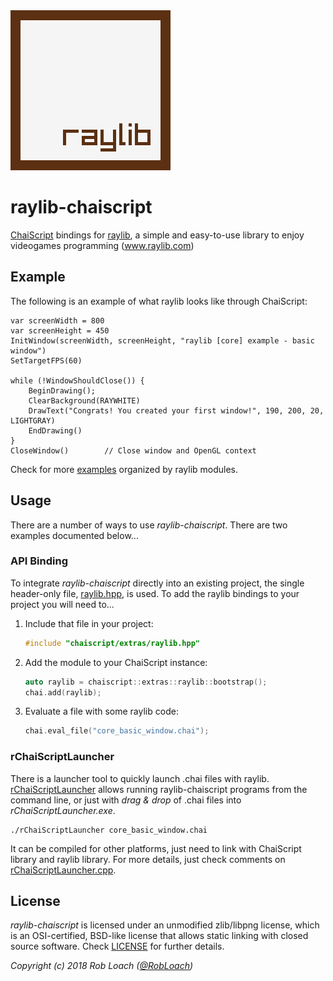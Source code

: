 <img src="logo/raylib_256x256.png" width=256>

# raylib-chaiscript

[ChaiScript](https://chaiscript.com) bindings for [raylib](https://www.raylib.com/), a simple and easy-to-use library to enjoy videogames programming (www.raylib.com)

## Example

The following is an example of what raylib looks like through ChaiScript:

``` chaiscript
var screenWidth = 800
var screenHeight = 450
InitWindow(screenWidth, screenHeight, "raylib [core] example - basic window")
SetTargetFPS(60)

while (!WindowShouldClose()) {
    BeginDrawing();
    ClearBackground(RAYWHITE)
    DrawText("Congrats! You created your first window!", 190, 200, 20, LIGHTGRAY)
    EndDrawing()
}
CloseWindow()        // Close window and OpenGL context
```

Check for more [examples](examples) organized by raylib modules.

## Usage

There are a number of ways to use *raylib-chaiscript*. There are two examples documented below...

### API Binding

To integrate *raylib-chaiscript* directly into an existing project, the single header-only file, [raylib.hpp](include/chaiscript/extras/raylib.hpp), is used. To add the raylib bindings to your project you will need to...

1. Include that file in your project:
    ``` c++
    #include "chaiscript/extras/raylib.hpp"
    ```

2. Add the module to your ChaiScript instance:
    ``` c++
    auto raylib = chaiscript::extras::raylib::bootstrap();
    chai.add(raylib);
    ```

3. Evaluate a file with some raylib code:
    ``` c++
    chai.eval_file("core_basic_window.chai");
    ```

### rChaiScriptLauncher

There is a launcher tool to quickly launch .chai files with raylib. [rChaiScriptLauncher](tools/rChaiScriptLauncher/rChaiScriptLauncher.cpp) allows running raylib-chaiscript
programs from the command line, or just with *drag & drop* of .chai files into *rChaiScriptLauncher.exe*.

```
./rChaiScriptLauncher core_basic_window.chai
```

It can be compiled for other platforms, just need to link with ChaiScript library and raylib library. For more details, just check comments on [rChaiScriptLauncher.cpp](tools/rChaiScriptLauncher/rChaiScriptLauncher.cpp).

## License

*raylib-chaiscript* is licensed under an unmodified zlib/libpng license, which is an OSI-certified, 
BSD-like license that allows static linking with closed source software. Check [LICENSE](LICENSE) for further details.

*Copyright (c) 2018 Rob Loach ([@RobLoach](https://twitter.com/RobLoach))*
